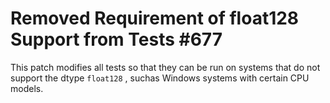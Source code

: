 # Removed Requirement of float128 Support from Tests #677

This patch modifies all tests so that they can be run on
systems that do not support the dtype `float128`
, suchas Windows systems with certain CPU models.